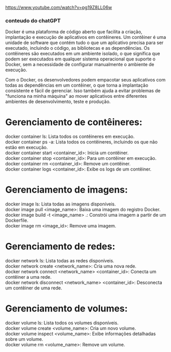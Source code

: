 https://www.youtube.com/watch?v=pg19Z8LL06w

### conteudo do chatGPT

Docker é uma plataforma de código aberto que facilita a criação, implantação e execução de aplicativos em contêineres. Um contêiner é uma unidade de software que contém tudo o que um aplicativo precisa para ser executado, incluindo o código, as bibliotecas e as dependências. Os contêineres são executados em um ambiente isolado, o que significa que podem ser executados em qualquer sistema operacional que suporte o Docker, sem a necessidade de configurar manualmente o ambiente de execução.

Com o Docker, os desenvolvedores podem empacotar seus aplicativos com todas as dependências em um contêiner, o que torna a implantação consistente e fácil de gerenciar. Isso também ajuda a evitar problemas de "funciona na minha máquina" ao mover aplicativos entre diferentes ambientes de desenvolvimento, teste e produção.


# Gerenciamento de contêineres:

docker container ls: Lista todos os contêineres em execução.  
docker container ps -a: Lista todos os contêineres, incluindo os que não estão em execução.  
docker container start <container_id>: Inicia um contêiner.  
docker container stop <container_id>: Para um contêiner em execução.  
docker container rm <container_id>: Remove um contêiner.  
docker container logs <container_id>: Exibe os logs de um contêiner.  

# Gerenciamento de imagens:

docker image ls: Lista todas as imagens disponíveis.  
docker image pull <image_name>: Baixa uma imagem do registro Docker.  
docker image build -t <image_name> .: Constrói uma imagem a partir de um Dockerfile.  
docker image rm <image_id>: Remove uma imagem.  

# Gerenciamento de redes:

docker network ls: Lista todas as redes disponíveis.  
docker network create <network_name>: Cria uma nova rede.  
docker network connect <network_name> <container_id>: Conecta um contêiner a uma rede.  
docker network disconnect <network_name> <container_id>: Desconecta um contêiner de uma rede.  

# Gerenciamento de volumes:

docker volume ls: Lista todos os volumes disponíveis.  
docker volume create <volume_name>: Cria um novo volume.  
docker volume inspect <volume_name>: Exibe informações detalhadas sobre um volume.  
docker volume rm <volume_name>: Remove um volume.  